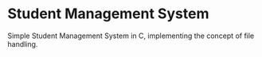 <h1>Student Management System</h1>
Simple Student Management System in C, implementing the concept of file handling.
